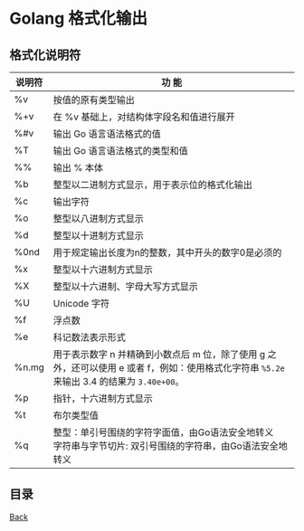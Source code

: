 # Golang 格式化输出

## 格式化说明符

| 说明符  | 功  能                                   |
| ------ | ---------------------------------------- |
| %v     | 按值的原有类型输出                         |
| %+v    | 在 %v 基础上，对结构体字段名和值进行展开 |
| %#v    | 输出 Go 语言语法格式的值                 |
| %T     | 输出 Go 语言语法格式的类型和值           |
| %%     | 输出 % 本体                              |
| %b     | 整型以二进制方式显示，用于表示位的格式化输出  |
| %c     | 输出字符                               |
| %o     | 整型以八进制方式显示                     |
| %d     | 整型以十进制方式显示                     |
| %0nd   | 用于规定输出长度为n的整数，其中开头的数字0是必须的|
| %x     | 整型以十六进制方式显示                   |
| %X     | 整型以十六进制、字母大写方式显示         |
| %U     | Unicode 字符                             |
| %f     | 浮点数                                   |
| %e     | 科记数法表示形式                           |
| %n.mg  | 用于表示数字 n 并精确到小数点后 m 位，除了使用 g 之外，还可以使用 e 或者 f，例如：使用格式化字符串 `%5.2e` 来输出 3.4 的结果为 `3.40e+00`。                           |
| %p     | 指针，十六进制方式显示                   |
| %t     | 布尔类型值                               |
| %q     | 整型：单引号围绕的字符字面值，由Go语法安全地转义 <br> 字符串与字节切片: 双引号围绕的字符串，由Go语法安全地转义   |



## 目录
[Back](../../../README.md)